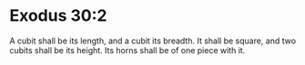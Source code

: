 # Exodus 30:2

A cubit shall be its length, and a cubit its breadth. It shall be square, and two cubits shall be its height. Its horns shall be of one piece with it.
